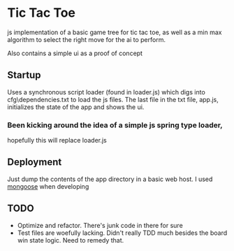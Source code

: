 Tic Tac Toe
====================

js implementation of a basic game tree for 
tic tac toe, as well as a min max algorithm to 
select the right move for the ai to perform.

Also contains a simple ui as a proof of concept

Startup
--------------------
Uses a synchronous script loader (found in loader.js) which digs into 
cfg\dependencies.txt to load the js files. The last file in the txt file,
app.js, initializes the state of the app and shows the ui.

### Been kicking around the idea of a simple js spring type loader,
hopefully this will replace loader.js

Deployment
--------------------
Just dump the contents of the app directory in a basic web host.
I used [mongoose](http://code.google.com/p/mongoose/) when developing

TODO
--------------------
+  Optimize and refactor. There's junk code in there for sure
+  Test files are woefully lacking. Didn't really TDD much 
besides the board win state logic. Need to remedy that.

